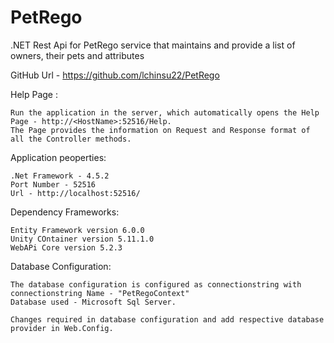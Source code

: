 # PetRego
.NET Rest Api for PetRego service that maintains and provide a list of owners, their pets and attributes

GitHub Url - https://github.com/lchinsu22/PetRego


Help Page :

	Run the application in the server, which automatically opens the Help Page - http://<HostName>:52516/Help.
	The Page provides the information on Request and Response format of all the Controller methods.

Application peoperties:

    .Net Framework - 4.5.2
    Port Number - 52516
    Url - http://localhost:52516/

Dependency Frameworks:

	Entity Framework version 6.0.0
	Unity COntainer version 5.11.1.0
	WebAPi Core version 5.2.3

Database Configuration:

	The database configuration is configured as connectionstring with connectionstring Name - "PetRegoContext"
	Database used - Microsoft Sql Server. 
	
	Changes required in database configuration and add respective database provider in Web.Config.
